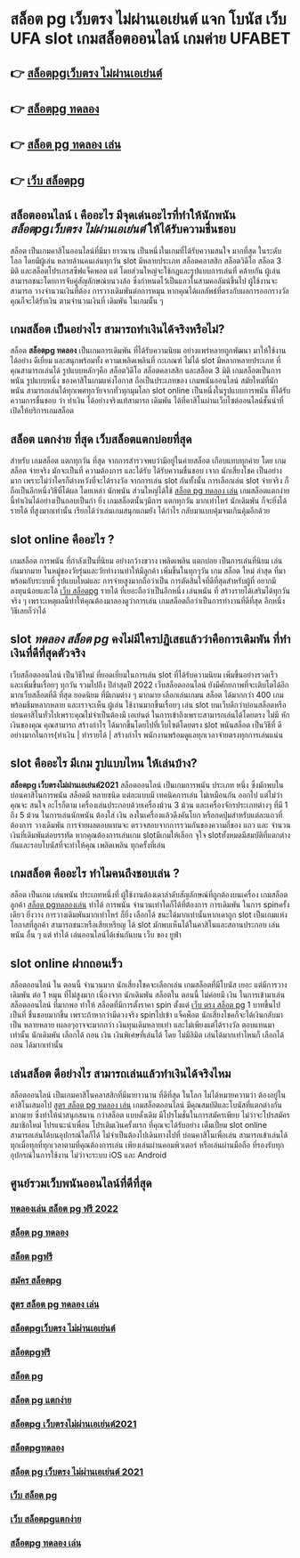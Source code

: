 # สล็อต pg เว็บตรง ไม่ผ่านเอเย่นต์ แจก โบนัส เว็บ UFA slot  เกมสล็อตออนไลน์ เกมค่าย UFABET

## 👉 [สล็อตpgเว็บตรง ไม่ผ่านเอเย่นต์](https://finasteride365.com/new-slot-pg/)
## 👉 [สล็อตpg ทดลอง](https://finasteride365.com/new-slot-pg/)
## 👉 [สล็อต pg ทดลอง เล่น](https://finasteride365.com/new-slot-pg/)
## 👉 [เว็บ สล็อตpg](https://finasteride365.com/new-slot-pg/)

##  สล็อตออนไลน์ เ คืออะไร มีจุดเด่นอะไรที่ทำให้นักพนัน ***สล็อตpgเว็บตรง ไม่ผ่านเอเย่นต์*** ให้ได้รับความชื่นชอบ 

สล็อต เป็นเกมคาสิโนออนไลน์ที่มีมา ยาวนาน เป็นหนึ่งในเกมที่ได้รับความสนใจ มากที่สุด ในระดับโลก โดยมีผู้เล่น หลายล้านคนเล่นทุกวัน  slot มีหลายประเภท  สล็อตคลาสสิก สล็อตวิดีโอ สล็อต 3 มิติ และสล็อตโปรเกรสซีฟแจ็คพอต แต่ โดยส่วนใหญ่จะใช้กฎและรูปแบบการเล่นที่ คล้ายกัน ผู้เล่น สามารถชนะโดยการจับคู่สัญลักษณ์บนวงล้อ ซึ่งกำหนดไว้เป็นแถวในสามคอลัมน์ขึ้นไป  ผู้ใช้งานจะสามารถ วางจำนวนเงินที่ต้อง การวางเดิมพันต่อการหมุน หากคุณได้ผลลัพธ์ที่ตรงกับผลการออกรางวัล คุณก็จะได้รับเงิน ตามจำนวนเงินที่ เดิมพัน ในเกมนั้น ๆ


##  เกมสล็อต เป็นอย่างไร สามารถทำเงินได้จริงหรือไม่?

 สล็อต  **สล็อตpg ทดลอง** เป็นเกมการเดิมพัน ที่ได้รับความนิยม อย่างแพร่หลายถูกพัฒนา  มาให้ใช้งานได้อย่าง ดีเยี่ยม  และสนุกพร้อมทั้ง  ความเพลิดเพลินที่ กะเกณฑ์ ไม่ได้  slot  มีหลากหลายประเภท  ที่คุณสามารถเล่นได้ รูปแบบหลักๆคือ  สล็อตวิดีโอ สล็อตคลาสสิก และสล็อต 3 มิติ เกมสล็อตเป็นการพนัน  รูปแบบหนึ่ง ของคาสิโนเกมแห่งโอกาส ถือเป็นประเภทของ  เกมพนันออนไลน์ สมัยใหม่ที่นักพนัน สามารถเล่นได้ทุกเพศทุกวัยจากทั่วทุกมุมโลก  slot online เป็นหนึ่งในรูปแบบการพนัน ที่ได้รับความการชื่นชอบ  ว่า ทำเงิน  ได้อย่างจริงแท้สามารถ เดิมพัน ได้ที่คาสิโนผ่านเว็บไซต์ออนไลน์ชั้นนำที่เปิดให้บริการเกมสล็อต 


## สล็อต แตกง่าย ที่สุด เว็บสล็อตแตกบ่อยที่สุด

สำหรับ เกมสล็อต แตกทุกวัน ที่สุด จากการสำรวจพบว่ามีอยู่ในค่ายสล็อต เกือบแทบทุกค่าย โดย เกมสล็อต จ่ายจริง  มักจะเป็นที่ ความต้องการ และได้รับ ได้รับความชื่นชอบ เจาก นักเสี่ยงโชค เป็นอย่างมาก  เพราะไม่ว่าใครก็ต่างหวังที่จะได้รางวัล  จากการเล่น slot กันทั้งนั้น การเลือกเล่น slot  จ่ายจริง  ก็ถือเป็นอีกหนึ่งวิธีที่ได้ผล โดยเหล่า นักพนัน  ส่วนใหญ่ได้ใช้ [สล็อต pg ทดลอง เล่น](https://finasteride365.com/new-slot-pg/) เกมสล็อตแตกง่าย นี้ทำเงินได้อย่างเป็นกอบเป็นกำ ยิ่ง เกมสล็อตนั้นๆมีการ แตกทุกวัน มากเท่าไหร่ นักเดิมพัน  ก็จะยิ่งได้ รายได้ ที่สูงมากเท่านั้น เรียกได้ว่าเล่นเกมสนุกแถมยัง ได้กำไร  กลับมาแบบคุ้มจนเกินคุ้มอีกด้วย


##  slot online  คืออะไร ?

 เกมสล็อต  การพนัน ที่กำลังเป็นที่นิยม อย่างกว้างขวาง  เพลิดเพลิน   แตกบ่อย  เป็นการเล่นที่นิยม เล่นกันมากมาย ในหมู่ของวัยรุ่นและวัยทำงานทำให้มีลูกค้า เพิ่มขึ้นในทุกๆวัน  เกม สล็อต ใหม่ ล่าสุด ที่มาพร้อมกับระบบที่ รูปแบบใหม่และ การจ่ายสูงมากถือว่าเป็น การตัดสินใจที่ดีที่สุดสำหรับผู้ที่ อยากมีลงทุนน้อยและได้ [เว็บ สล็อตpg](https://finasteride365.com/new-slot-pg/) รายได้ ที่เยอะถือว่าเป็นอีกหนึ่ง เล่นพนัน ที่ สร้างรายได้เสริมได้ทุกวันจริง ๆ เพราะเหตุผลนี้ทำให้คุณต้องมาลองดูว่าการเล่น เกมสล็อตถือว่าเป็นการทำงานที่ดีที่สุด อีกหนึ่งวิธีเลยก็ว่าได้


##  slot  ***ทดลอง สล็อต pg*** คงไม่มีใครปฏิเสธแล้วว่าคือการเดิมพัน ที่ทำเงินที่ดีที่สุดตัวจริง

 เว็บสล็อตออนไลน์ เป็นวิธีใหม่  ที่ยอดเยี่ยมในการเล่น slot ที่ได้รับความนิยม  เพิ่มขึ้นอย่างรวดเร็ว และเพิ่มขึ้นเรื่อยๆ ทุกวัน รวมไปถึง ปีล่าสุดปี 2022 เว็บสล็อตออนไลน์  ยังมีศักยภาพที่จะเติบโตได้อีกมากเว็บสล็อตที่ดี ที่สุด ยอดนิยม ที่มีเกมต่าง ๆ มากมาย เลือกเล่นเกมน สล็อต ได้มากกว่า 400 เกมพร้อมธีมหลากหลาย และเราจะเห็น ผู้เล่น ใช้งานมากขึ้นเรื่อยๆ เล่น slot บนเว็บดีกว่าบ่อนสล็อตหรือบ่อนคาสิโนทั่วไปเพราะคุณไม่จำเป็นต้องมี เอเย่นต์ ในการเข้าถึงเพราะสามารถเล่นได้โดยตรง ไม่มี หักเงินของคุณ คุณสามารถ สร้างกำไร ได้มากขึ้นโดยไปที่เว็บไซต์โดยตรง slot พนันสล็อต เป็นวิธีที่ ดีอย่างมากในการ{ทำเงิน | ทำรายได้ | สร้างกำไร พนักงานพร้อมดูแลทุกเวลาจ่ายตรงทุกการเล่นแน่น

##  slot  คืออะไร มีเกม รูปแบบไหน ให้เล่นบ้าง?

 **สล็อตpg เว็บตรงไม่ผ่านเอเย่นต์2021** สล็อตออนไลน์ เป็นเกมการพนัน ประเภท หนึ่ง ซึ่งมักพบในบ่อนคาสิโนการพนัน สล็อตมี หลายชนิด แต่ละแบบมี เทคนิคการเล่น ไม่เหมือนกัน ออกไป แต่ไม่ว่าคุณจะ สนใจ อะไรก็ตาม เครื่องเล่นประกอบด้วยเครื่องม้วน 3 ม้วน และเครื่องจักรประเภทต่างๆ  ที่มี 1 ถึง 5 ม้วน ในการเล่นนักพนัน ต้องใส่ เงิน ลงในเครื่องแล้วดึงคันโยก หรือกดปุ่มสำหรับแต่ละแถวที่ต้องการ วางเดิมพัน  การจ่ายผลตอบแทนจะ ตรวจสอบจากการรวมกันของความถี่ของ แถว และ จำนวนเงินที่เดิมพันต่อบรรทัด  หากคุณต้องการเล่นเกม slotมีเกมให้เลือก จุใจ  slotทั้งหมดมีสมบัติที่แตกต่างกันและรอบโบนัสที่จะทำให้คุณ เพลิดเพลิน ทุกครั้งที่เล่น


##  เกมสล็อต คืออะไร ทำไมคนถึงชอบเล่น ?

สล็อต เป็นเกม  เล่นพนัน ประเภทหนึ่งที่ ผู้ใช้งานต้องเดาลำดับสัญลักษณ์ที่ถูกต้องบนเครื่อง เกมสล็อต ลูกค้า [สล็อต pgทดลองเล่น](https://finasteride365.com/new-slot-pg/)  ทำได้   การพนัน จำนวนเท่าใดก็ได้ที่ต้องการ การเดิมพัน ในการ spinครั้งเดียว ยิ่งวาง  การวางเดิมพันมากเท่าไหร่ ก็ยิ่ง เลือกได้ ชนะได้มากเท่านั้นหากเดาถูก  slot เป็นเกมแห่งโอกาสที่ลูกค้า สามารถชนะหรือเสียเหรียญ ได้  slot มักพบเห็นได้ในคาสิโนและสถานประกอบ  เล่นพนัน อื่น ๆ แต่ ทำได้ เล่นออนไลน์ได้เช่นกันบน เว็บ ของ ยูฟ่า


##  slot online  ฝากถอนเร็ว 

สล็อตออนไลน์ ใน ตอนนี้   จำนวนมาก นักเสี่ยงโชคจะเลือกเล่น  เกมสล็อตที่มีโบนัส เยอะ แต่มีการวางเดิมพัน ต่อ 1 หมุน  ที่ไม่สูงมาก เนื่องจาก นักเดิมพัน สล็อตใน ตอนนี้  ไม่ค่อยมี เงิน  ในการเข้ามาเล่นสล็อตออนไลน์ ที่มากพอ ทำให้ สล็อตที่มีการตั้งราคา  spin ตั้งแต่ [เว็บ ตรง สล็อต pg](https://finasteride365.com/new-slot-pg/) 1 บาทขึ้นไปเป็นที่ ชื่นชอบมากขึ้น เพราะถ้าหากว่ามีดวงจริง  spinไปเข้า แจ็คพ็อต   นักเสี่ยงโชคก็จะได้เงินกลับมาเป็น หลายหลาย เผลอๆอาจจะมากกว่า  เงินทุนเดิมหลายเท่า และไม่เพียงแต่ได้รางวัล ตอบแทนมาเท่านั้น นักเดิมพัน  เลือกได้ ถอน เงิน เงินพิเศษที่เล่นได้ โดย ไม่มีลิมิต เล่นได้มากเท่าไหนก็ เลือกได้ ถอน ได้มากเท่านั้น


## เล่นสล็อต ดีอย่างไร สามารถเล่นแล้วทำเงินได้จริงไหม

 สล็อตออนไลน์ เป็นเกมคาสิโนคลาสสิกที่มีมายาวนาน   ที่ดีที่สุด ในโลก ไม่ได้หมายความว่า ต้องอยู่ในคาสิโนเสมอไป [สูตร สล็อต pg ทดลอง เล่น](https://finasteride365.com/new-slot-pg/)  เกมสล็อตออนไลน์ มีคุณสมบัติและโบนัสที่แตกต่างกันมากมาย ซึ่งทำให้น่าสนุกสนาน กว่าสล็อต แบบดั้งเดิม  มีโปรโมชั่นในการสมัครเพียบ ไม่ว่าจะโปรสมัครสมาชิกใหม่ โปรแนะนำเพื่อน โปรเติมเงินครั้งแรก ที่คุณจะได้รับอย่าง เต็มเปี่ยม  slot online สามารถเล่นได้บนอุปกรณ์ใดก็ได้ ไม่จำเป็นต้องไปเดินทางไปที่ บ่อนคาสิโนเพื่อเล่น สามารถเข้าเล่นได้ทุกเมื่อทุกที่ทุกเวลาตามที่คุณต้องการเล่น เพียงเล่นผ่านคอมพิวเตอร์ หรือเล่นผ่านมือถือ ที่รองรับทุกอุปกรณ์ในการใช้งาน ไม่ว่าจะระบบ iOS และ Android

## ศูนย์รวมเว็บพนันออนไลน์ที่ดีที่สุด

### [ทดลองเล่น สล็อต pg ฟรี 2022](https://atom.io/themes/สมัคร%20สล็อตpg%20เว็บตรงไม่ผ่านเอเย่นต์ไม่มีขั้นต่ํา%20เว็บตรง%20ไม่ผ่านเอเย่นต์%20ปลอดภัยชัวร์)
### [สล็อต pg ทดลอง](https://atom.io/themes/สมัคร%20สล็อต%20pg%20ไม่มีขั้นต่ํา%20เว็บตรง%20ไม่ผ่านเอเย่นต์%20ปลอดภัยชัวร์)
### [สล็อต pgฟรี](https://atom.io/themes/สมัคร%20สล็อตpg%20โบนัส%20เว็บตรง%20ไม่ผ่านเอเย่นต์%20ปลอดภัยชัวร์)
### [สมัคร สล็อตpg](https://atom.io/themes/สมัคร%20เว็บ%20ตรง%20สล็อต%20pg%20เว็บตรง%20ไม่ผ่านเอเย่นต์%20ปลอดภัยชัวร์)
### [สูตร สล็อต pg ทดลอง เล่น](https://atom.io/themes/สมัคร%20สล็อต%20pg%20ฝากผ่านวอเลท%20เว็บตรง%20ไม่ผ่านเอเย่นต์%20ปลอดภัยชัวร์)
### [สล็อตpgเว็บตรง ไม่ผ่านเอเย่นต์](https://atom.io/themes/สมัคร%20สล็อตpg%20แตกง่าย%202021%20เว็บตรง%20ไม่ผ่านเอเย่นต์%20ปลอดภัยชัวร์)
### [สล็อตpgฟรี](https://atom.io/themes/สมัคร%20สล็อต%20pg%20ฟรีเครดิต%20ติดตั้งง่าย%20เว็บตรง%20ไม่ผ่านเอเย่นต์%20ปลอดภัยชัวร์)
### [สล็อต pg](https://atom.io/themes/สมัคร%20ซุปเปอร์%20สล็อต%20pg%20เว็บตรง%20ไม่ผ่านเอเย่นต์%20ปลอดภัยชัวร์)
### [สล็อต pg แตกง่าย](https://atom.io/themes/สมัคร%20สล็อตpg%20ฝากถอนวอลเล็ต%20เว็บตรง%20ไม่ผ่านเอเย่นต์%20ปลอดภัยชัวร์)
### [สล็อตpg เว็บตรงไม่ผ่านเอเย่นต์2021](https://atom.io/themes/สมัคร%20สล็อตpgเว็บตรงไม่ผ่านเอเยนต์%20เว็บตรง%20ไม่ผ่านเอเย่นต์%20ปลอดภัยชัวร์)
### [สล็อตpgทดลอง](https://atom.io/themes/สมัคร%20สล็อตสาวถ้ํา%20สล็อตpg%20เว็บตรง%20ไม่ผ่านเอเย่นต์%20ปลอดภัยชัวร์)
### [สล็อต pg เว็บตรง ไม่ผ่านเอเย่นต์ 2021](https://atom.io/themes/สมัคร%20สล็อตpgฝากถอนไม่มีขั้นต่ำ%20เว็บตรง%20ไม่ผ่านเอเย่นต์%20ปลอดภัยชัวร์)
### [เว็บ สล็อต pg](https://atom.io/themes/สมัคร%20สล็อต%20pg%20เกมส์%20ไหน%20ดี%20โบนัส%20แตก%20บ่อย%20เว็บตรง%20ไม่ผ่านเอเย่นต์%20ปลอดภัยชัวร์)
### [เว็บ สล็อตpgแตกง่าย](https://atom.io/themes/สมัคร%20สล็อตpg%20เกมส์%20ไหนดี%20โบนัสแตกบ่อย2021%20เว็บตรง%20ไม่ผ่านเอเย่นต์%20ปลอดภัยชัวร์)
### [สล็อตpg ทดลอง เล่น](https://atom.io/themes/สมัคร%20สล็อตpgค่ายตรง%20เว็บตรง%20ไม่ผ่านเอเย่นต์%20ปลอดภัยชัวร์)